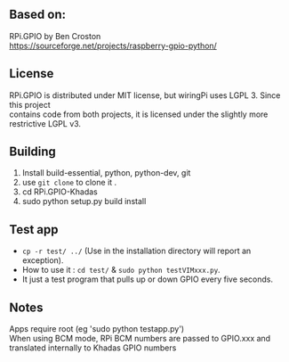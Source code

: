## Based on:  
  
RPi.GPIO by Ben Croston  
  https://sourceforge.net/projects/raspberry-gpio-python/  

## License  
RPi.GPIO is distributed under MIT license, but wiringPi uses LGPL 3.  Since this project  
contains code from both projects, it is licensed under the slightly more restrictive LGPL v3.  
  
  
## Building  
1) Install build-essential, python, python-dev, git  
2) use `git clone` to clone it .
3) cd RPi.GPIO-Khadas  
4) sudo python setup.py build install  
  
## Test app 
* `cp -r test/ ../` (Use in the installation directory will report an exception).
* How to use it : `cd test/` & `sudo python testVIMxxx.py`.
* It just a test program that pulls up or down GPIO every five seconds.
  
## Notes  
Apps require root (eg 'sudo python testapp.py')  
When using BCM mode, RPi BCM numbers are passed to GPIO.xxx and translated internally to Khadas GPIO numbers  
  
